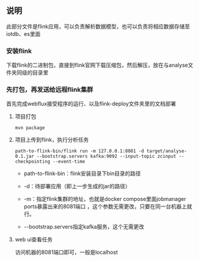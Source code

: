 ## 说明

此部分文件是flink应用，可以负责解析数据模型，也可以负责将相应数据存储至iotdb、es里面
### 安装flink

下载flink的二进制包，直接到flink官网下载压缩包，然后解压，放在与analyse文件夹同级的目录里


### 先打包，再发送给远程flink集群

首先完成webflux接受程序的运行、以及flink-deploy文件夹里的文档部署

1. 项目打包

    `mvn package`
2. 项目上传到flink，执行分析任务

    `path-to-flink-bin/flink run -m 127.0.0.1:8081 -d target/analyse-0.1.jar --bootstrap.servers kafka:9092 --input-topic zcinput --checkpointing --event-time`

    + path-to-flink-bin：flink安装目录下bin目录的路径

    + -d：待部署应用（即上一步生成的jar的路径）

    + -m：指定flink集群的地址，也就是docker compose里面jobmanager ports暴露出来的8081端口 ，这个参数无需更改，只要在同一台机器上就行。
    
    + --bootstrap.servers指定kafka服务，这个无需更改

3. web ui查看任务

    访问机器的8081端口即可，一般是localhost

